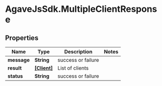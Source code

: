 # AgaveJsSdk.MultipleClientResponse

## Properties
Name | Type | Description | Notes
------------ | ------------- | ------------- | -------------
**message** | **String** | success or failure | 
**result** | [**[Client]**](Client.md) | List of clients | 
**status** | **String** | success or failure | 


